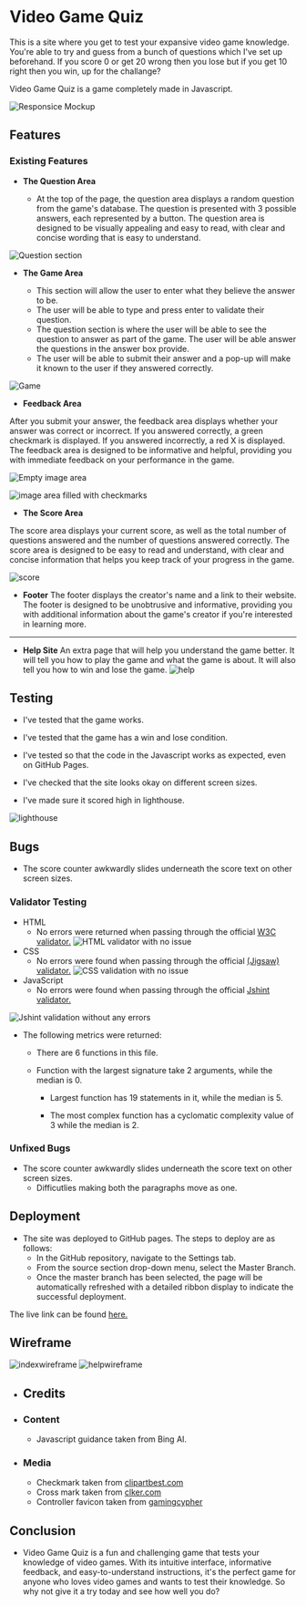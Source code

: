 # Video Game Quiz

This is a site where you get to test your expansive video game knowledge. You're able to try and guess from a bunch of questions which I've set up beforehand. If you score 0 or get 20 wrong then you lose but if you get 10 right then you win, up for the challange?

Video Game Quiz is a game completely made in Javascript.

![Responsice Mockup](assets/images/showup.png)

## Features

### Existing Features

- __The Question Area__

  - At the top of the page, the question area displays a random question from the game's database. The question is presented with 3 possible answers, each represented by a button. The question area is designed to be visually appealing and easy to read, with clear and concise wording that is easy to understand.

![Question section](assets/images/headingquestion.png/)

- __The Game Area__

  - This section will allow the user to enter what they believe the answer to be.
  - The user will be able to type and press enter to validate their question.
  - The question section is where the user will be able to see the question to answer as part of the game. The user will be able answer the questions in the answer box provide.
  - The user will be able to submit their answer and a pop-up will make it known to the user if they answered correctly.

![Game](assets/images/formarea.png)

- __Feedback Area__

After you submit your answer, the feedback area displays whether your answer was correct or incorrect. If you answered correctly, a green checkmark is displayed. If you answered incorrectly, a red X is displayed. The feedback area is designed to be informative and helpful, providing you with immediate feedback on your performance in the game.

![Empty image area](assets/images/imagefeedback.png)

![image area filled with checkmarks](assets/images/imagefeedbackfilled.png)

- __The Score Area__

The score area displays your current score, as well as the total number of questions answered and the number of questions answered correctly. The score area is designed to be easy to read and understand, with clear and concise information that helps you keep track of your progress in the game.

![score](assets/images/scorearea.png)

- __Footer__
The footer displays the creator's name and a link to their website. The footer is designed to be unobtrusive and informative, providing you with additional information about the game's creator if you're interested in learning more.
---
- __Help Site__
An extra page that will help you understand the game better. It will tell you how to play the game and what the game is about. It will also tell you how to win and lose the game. 
![help](assets/images/help.png)

## Testing

- I've tested that the game works.
- I've tested that the game has a win and lose condition.
- I've tested so that the code in the Javascript works as expected, even on GitHub Pages.

- I've checked that the site looks okay on different screen sizes.

- I've made sure it scored high in lighthouse.

![lighthouse](assets/images/light.png)

## Bugs

- The score counter awkwardly slides underneath the score text on other screen sizes.

### Validator Testing

- HTML
  - No errors were returned when passing through the official [W3C validator.](https://validator.w3.org/nu/?doc=https://kate-karui.github.io/JavaScript-Project/) ![HTML validator with no issue](assets/images/htmlcheck.png)
- CSS
  - No errors were found when passing through the official [(Jigsaw) validator.](https://jigsaw.w3.org/css-validator/validator?uri=https%3A%2F%2Fkate-karui.github.io%2FJavaScript-Project%2F&profile=css3svg&usermedium=all&warning=1&vextwarning=&lang=en) ![CSS validation with no issue](assets/images/csscheck.png)
- JavaScript
  - No errors were found when passing through the official [Jshint validator.](https://jshint.com/)

 ![Jshint validation without any errors](assets/images/scriptcheck.png)

- The following metrics were returned:
  - There are 6 functions in this file.

  - Function with the largest signature take 2 arguments, while the median is 0.

    - Largest function has 19 statements in it, while the median is 5.

    - The most complex function has a cyclomatic complexity value of 3 while the median is 2.

### Unfixed Bugs

- The score counter awkwardly slides underneath the score text on other screen sizes.
  - Difficutlies making both the paragraphs move as one.

## Deployment

- The site was deployed to GitHub pages. The steps to deploy are as follows:
  - In the GitHub repository, navigate to the Settings tab.
  - From the source section drop-down menu, select the Master Branch.
  - Once the master branch has been selected, the page will be automatically refreshed with a detailed ribbon display to indicate the successful deployment.

The live link can be found [here.](https://kate-karui.github.io/Video-Game-Quiz/)

## Wireframe

![indexwireframe](assets/images/indexwire.png)
![helpwireframe](assets/images/helpwire.png)

- ## Credits

- ### Content

  - Javascript guidance taken from Bing AI.

- ### Media

  - Checkmark taken from [clipartbest.com](http://www.clipartbest.com/clipart-dT85e6aqc)
  - Cross mark taken from [clker.com](https://clipartcraft.com/download.html)
  - Controller favicon taken from [gamingcypher](https://gamingcypher.com/xbox-one-the-new-generation-xbox-controller-detailed/)

## Conclusion

- Video Game Quiz is a fun and challenging game that tests your knowledge of video games. With its intuitive interface, informative feedback, and easy-to-understand instructions, it's the perfect game for anyone who loves video games and wants to test their knowledge. So why not give it a try today and see how well you do?